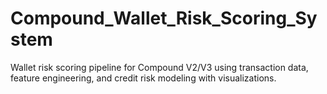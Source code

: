 # Compound_Wallet_Risk_Scoring_System
Wallet risk scoring pipeline for Compound V2/V3 using transaction data, feature engineering, and credit risk modeling with visualizations.
